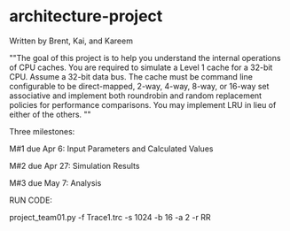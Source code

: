 # architecture-project
Written by Brent, Kai, and Kareem

""The goal of this project is to help you understand the internal operations of CPU caches. You are required to
simulate a Level 1 cache for a 32-bit CPU. Assume a 32-bit data bus. The cache must be command line
configurable to be direct-mapped, 2-way, 4-way, 8-way, or 16-way set associative and implement both roundrobin and random replacement policies for performance comparisons. You may implement LRU in lieu of either
of the others. ""

Three milestones:

M#1 due Apr 6: Input Parameters and Calculated Values

M#2 due Apr 27: Simulation Results

M#3 due May 7: Analysis

RUN CODE:

project_team01.py -f Trace1.trc -s 1024 -b 16 -a 2 -r RR
